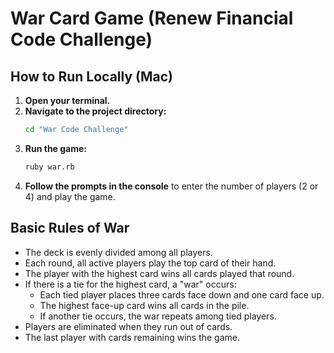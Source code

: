 # War Card Game (Renew Financial Code Challenge)

## How to Run Locally (Mac)

1. **Open your terminal.**
2. **Navigate to the project directory:**
   ```sh
   cd "War Code Challenge"
   ```
3. **Run the game:**
   ```sh
   ruby war.rb
   ```
4. **Follow the prompts in the console** to enter the number of players (2 or 4) and play the game.

## Basic Rules of War

- The deck is evenly divided among all players.
- Each round, all active players play the top card of their hand.
- The player with the highest card wins all cards played that round.
- If there is a tie for the highest card, a "war" occurs:
  - Each tied player places three cards face down and one card face up.
  - The highest face-up card wins all cards in the pile.
  - If another tie occurs, the war repeats among tied players.
- Players are eliminated when they run out of cards.
- The last player with cards remaining wins the game.
